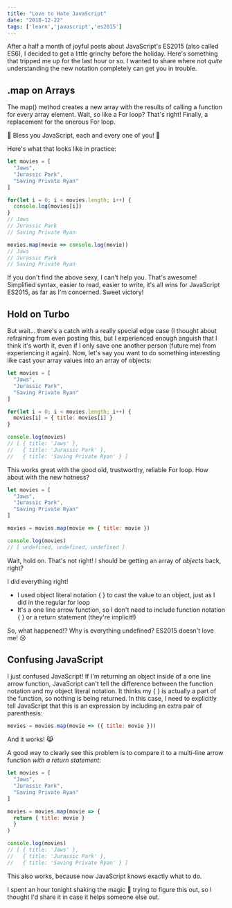 ```yaml
---
title: "Love to Hate JavaScript"
date: "2018-12-22"
tags: ['learn','javascript','es2015']
---
```


After a half a month of joyful posts about JavaScript's ES2015 (also called ES6), I decided to get a little grinchy before the holiday.  Here's something that tripped me up for the last hour or so.  I wanted to share where not *quite* understanding the new notation completely can get you in trouble.

## .map on Arrays
The map() method creates a new array with the results of calling a function for every array element.  Wait, so like a For loop?  That's right!  Finally, a replacement for the onerous For loop. 

:pray: Bless you JavaScript, each and every one of you!  :gift_heart:

Here's what that looks like in practice:
```javascript
let movies = [
  "Jaws",
  "Jurassic Park",
  "Saving Private Ryan"
]

for(let i = 0; i < movies.length; i++) {
  console.log(movies[i])
}
// Jaws
// Jurassic Park
// Saving Private Ryan

movies.map(movie => console.log(movie))
// Jaws
// Jurassic Park
// Saving Private Ryan
```
If you don't find the above sexy, I can't help you.  That's awesome!  Simplified syntax, easier to read, easier to write, it's all wins for JavaScript ES2015, as far as I'm concerned.  Sweet victory!

## Hold on Turbo
But wait... there's a catch with a really special edge case (I thought about refraining from even posting this, but I experienced enough anguish that I think it's worth it, even if I only save one another person (future me) from experiencing it again).  Now, let's say you want to do something interesting like cast your array values into an array of objects:
```javascript
let movies = [
  "Jaws",
  "Jurassic Park",
  "Saving Private Ryan"
]

for(let i = 0; i < movies.length; i++) {
  movies[i] = { title: movies[i] }
}

console.log(movies)
// [ { title: 'Jaws' },
//   { title: 'Jurassic Park' },
//   { title: 'Saving Private Ryan' } ]
```
This works great with the good old, trustworthy, reliable For loop.  How about with the new hotness?
```javascript
let movies = [
  "Jaws",
  "Jurassic Park",
  "Saving Private Ryan"
]

movies = movies.map(movie => { title: movie })

console.log(movies)
// [ undefined, undefined, undefined ]
```
Wait, hold on.  That's not right!  I should be getting an array of *objects* back, right?

I did everything right!
- I used object literal notation { } to cast the value to an object, just as I did in the regular for loop
- It's a one line arrow function, so I don't need to include function notation { } or a return statement (they're implicit!)

So, what happened!?  Why is everything undefined?  ES2015 doesn't love me! :cry:

## Confusing JavaScript
I just confused JavaScript!  If I'm returning an object inside of a one line arrow function, JavaScript can't tell the difference between the function notation and my object literal notation.  It thinks my { } is actually a part of the function, so nothing is being returned.  In this case, I need to explicitly tell JavaScript that this is an expression by including an extra pair of parenthesis:
```javascript
movies = movies.map(movie => ({ title: movie }))
```
And it works!  :joy_cat:

A good way to clearly see this problem is to compare it to a multi-line arrow function *with a return statement*:
```javascript
let movies = [
  "Jaws",
  "Jurassic Park",
  "Saving Private Ryan"
]

movies = movies.map(movie => {
  return { title: movie }
  }
)

console.log(movies)
// [ { title: 'Jaws' },
//   { title: 'Jurassic Park' },
//   { title: 'Saving Private Ryan' } ]
```
This also works, because now JavaScript knows exactly what to do.

I spent an hour tonight shaking the magic :8ball: trying to figure this out, so I thought I'd share it in case it helps someone else out.